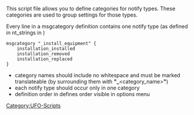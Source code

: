 This script file allows you to define categories for notify types. These
categories are used to group settings for those types.

Every line in a msgcategory definition contains one notify type (as
defined in nt_strings in )

    msgcategory "_install_equipment" {
        installation_installed
        installation_removed
        installation_replaced
    }

- category names should include no whitespace and must be marked
  translateable (by surrounding them with
  <b>"_</b><category_name><b>"</b>)
- each notify type should occur only in one category
- definition order in defines order visible in options menu

[Category:UFO-Scripts](Category:UFO-Scripts "wikilink")